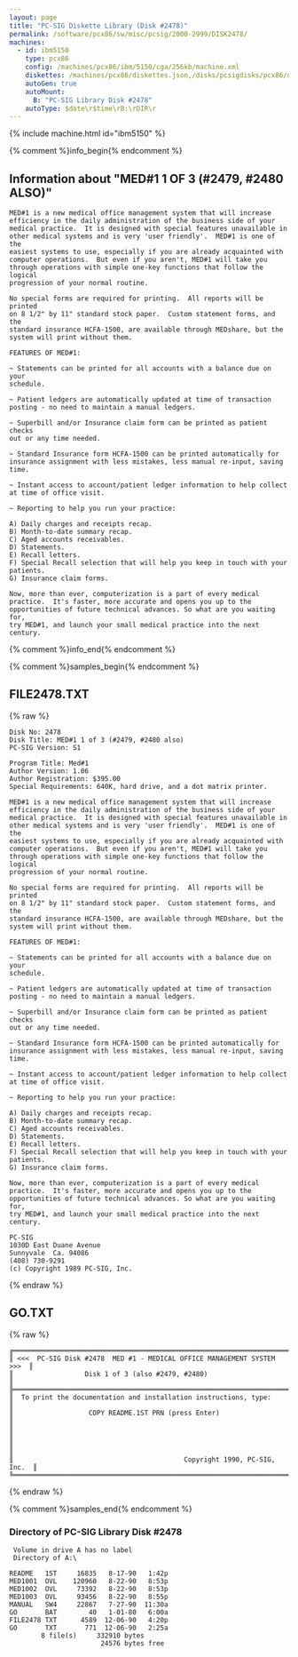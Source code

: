 ```yaml
---
layout: page
title: "PC-SIG Diskette Library (Disk #2478)"
permalink: /software/pcx86/sw/misc/pcsig/2000-2999/DISK2478/
machines:
  - id: ibm5150
    type: pcx86
    config: /machines/pcx86/ibm/5150/cga/256kb/machine.xml
    diskettes: /machines/pcx86/diskettes.json,/disks/pcsigdisks/pcx86/diskettes.json
    autoGen: true
    autoMount:
      B: "PC-SIG Library Disk #2478"
    autoType: $date\r$time\rB:\rDIR\r
---
```


{% include machine.html id="ibm5150" %}

{% comment %}info_begin{% endcomment %}

## Information about "MED#1 1 OF 3 (#2479, #2480 ALSO)"

    MED#1 is a new medical office management system that will increase
    efficiency in the daily administration of the business side of your
    medical practice.  It is designed with special features unavailable in
    other medical systems and is very 'user friendly'.  MED#1 is one of the
    easiest systems to use, especially if you are already acquainted with
    computer operations.  But even if you aren't, MED#1 will take you
    through operations with simple one-key functions that follow the logical
    progression of your normal routine.
    
    No special forms are required for printing.  All reports will be printed
    on 8 1/2" by 11" standard stock paper.  Custom statement forms, and the
    standard insurance HCFA-1500, are available through MEDshare, but the
    system will print without them.
    
    FEATURES OF MED#1:
    
    ~ Statements can be printed for all accounts with a balance due on your
    schedule.
    
    ~ Patient ledgers are automatically updated at time of transaction
    posting - no need to maintain a manual ledgers.
    
    ~ Superbill and/or Insurance claim form can be printed as patient checks
    out or any time needed.
    
    ~ Standard Insurance form HCFA-1500 can be printed automatically for
    insurance assignment with less mistakes, less manual re-input, saving
    time.
    
    ~ Instant access to account/patient ledger information to help collect
    at time of office visit.
    
    ~ Reporting to help you run your practice:
    
    A) Daily charges and receipts recap.
    B) Month-to-date summary recap.
    C) Aged accounts receivables.
    D) Statements.
    E) Recall letters.
    F) Special Recall selection that will help you keep in touch with your
    patients.
    G) Insurance claim forms.
    
    Now, more than ever, computerization is a part of every medical
    practice.  It's faster, more accurate and opens you up to the
    opportunities of future technical advances. So what are you waiting for,
    try MED#1, and launch your small medical practice into the next century.
{% comment %}info_end{% endcomment %}

{% comment %}samples_begin{% endcomment %}

## FILE2478.TXT

{% raw %}
```
Disk No: 2478                                                           
Disk Title: MED#1 1 of 3 (#2479, #2480 also)                            
PC-SIG Version: S1                                                      
                                                                        
Program Title: Med#1                                                    
Author Version: 1.06                                                    
Author Registration: $395.00                                            
Special Requirements: 640K, hard drive, and a dot matrix printer.       
                                                                        
MED#1 is a new medical office management system that will increase      
efficiency in the daily administration of the business side of your     
medical practice.  It is designed with special features unavailable in  
other medical systems and is very 'user friendly'.  MED#1 is one of the 
easiest systems to use, especially if you are already acquainted with   
computer operations.  But even if you aren't, MED#1 will take you       
through operations with simple one-key functions that follow the logical
progression of your normal routine.                                     
                                                                        
No special forms are required for printing.  All reports will be printed
on 8 1/2" by 11" standard stock paper.  Custom statement forms, and the 
standard insurance HCFA-1500, are available through MEDshare, but the   
system will print without them.                                         
                                                                        
FEATURES OF MED#1:                                                      
                                                                        
~ Statements can be printed for all accounts with a balance due on your 
schedule.                                                               
                                                                        
~ Patient ledgers are automatically updated at time of transaction      
posting - no need to maintain a manual ledgers.                         
                                                                        
~ Superbill and/or Insurance claim form can be printed as patient checks
out or any time needed.                                                 
                                                                        
~ Standard Insurance form HCFA-1500 can be printed automatically for    
insurance assignment with less mistakes, less manual re-input, saving   
time.                                                                   
                                                                        
~ Instant access to account/patient ledger information to help collect  
at time of office visit.                                                
                                                                        
~ Reporting to help you run your practice:                              
                                                                        
A) Daily charges and receipts recap.                                    
B) Month-to-date summary recap.                                         
C) Aged accounts receivables.                                           
D) Statements.                                                          
E) Recall letters.                                                      
F) Special Recall selection that will help you keep in touch with your  
patients.                                                               
G) Insurance claim forms.                                               
                                                                        
Now, more than ever, computerization is a part of every medical         
practice.  It's faster, more accurate and opens you up to the           
opportunities of future technical advances. So what are you waiting for,
try MED#1, and launch your small medical practice into the next century.
                                                                        
PC-SIG                                                                  
1030D East Duane Avenue                                                 
Sunnyvale  Ca. 94086                                                    
(408) 730-9291                                                          
(c) Copyright 1989 PC-SIG, Inc.                                         
```
{% endraw %}

## GO.TXT

{% raw %}
```
╔═════════════════════════════════════════════════════════════════════════╗
║ <<<  PC-SIG Disk #2478  MED #1 - MEDICAL OFFICE MANAGEMENT SYSTEM  >>>  ║
║                  Disk 1 of 3 (also #2479, #2480)                        ║
╠═════════════════════════════════════════════════════════════════════════╣
║  To print the documentation and installation instructions, type:        ║
║                   COPY README.1ST PRN (press Enter)                     ║
║                                                                         ║
║                                                                         ║
║                                           Copyright 1990, PC-SIG, Inc.  ║
╚═════════════════════════════════════════════════════════════════════════╝
```
{% endraw %}

{% comment %}samples_end{% endcomment %}

### Directory of PC-SIG Library Disk #2478

     Volume in drive A has no label
     Directory of A:\

    README   1ST     16835   8-17-90   1:42p
    MED1001  OVL    120960   8-22-90   8:53p
    MED1002  OVL     73392   8-22-90   8:53p
    MED1003  OVL     93456   8-22-90   8:55p
    MANUAL   SW4     22867   7-27-90  11:30a
    GO       BAT        40   1-01-80   6:00a
    FILE2478 TXT      4589  12-06-90   4:20p
    GO       TXT       771  12-06-90   2:25a
            8 file(s)     332910 bytes
                           24576 bytes free
